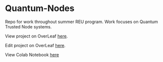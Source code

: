 # Quantum-Nodes
Repo for work throughout summer REU program.  Work focuses on Quantum Trusted Node systems.
<br />

View project on OverLeaf <a href = "https://www.overleaf.com/read/zxwzfhgqrzcp">here</a>.

Edit project on OverLeaf <a href = "https://www.overleaf.com/5625267384dmcmskhsvwcx">here</a>.

View Colab Notebook <a href = "https://colab.research.google.com/drive/12SEpWnPlS8eNmAKIuL9Mkm-OPl6dYU6P?usp=sharing">here</a>
